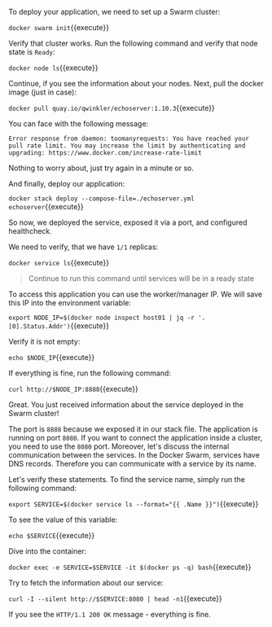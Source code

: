 To deploy your application, we need to set up a Swarm cluster:

`docker swarm init`{{execute}}

Verify that cluster works. Run the following command and verify that node state is `Ready`:

`docker node ls`{{execute}}

Continue, if you see the information about your nodes. Next, pull the docker image (just in case):

`docker pull quay.io/qwinkler/echoserver:1.10.3`{{execute}}

You can face with the following message: 

```
Error response from daemon: toomanyrequests: You have reached your pull rate limit. You may increase the limit by authenticating and upgrading: https://www.docker.com/increase-rate-limit
```

Nothing to worry about, just try again in a minute or so.

And finally, deploy our application:

`docker stack deploy --compose-file=./echoserver.yml echoserver`{{execute}}

So now, we deployed the service, exposed it via a port, and configured healthcheck.

We need to verify, that we have `1/1` replicas:

`docker service ls`{{execute}}

> Continue to run this command until services will be in a ready state

To access this application you can use the worker/manager IP. We will save this IP into the environment variable:

`export NODE_IP=$(docker node inspect host01 | jq -r '.[0].Status.Addr')`{{execute}}

Verify it is not empty:

`echo $NODE_IP`{{execute}}

If everything is fine, run the following command:

`curl http://$NODE_IP:8888`{{execute}}

Great. You just received information about the service deployed in the Swarm cluster!

The port is `8888` because we exposed it in our stack file. The application is running on port `8080`.  If you want to connect the application inside a cluster, you need to use the `8080` port. Moreover, let's discuss the internal communication between the services. In the Docker Swarm, services have DNS records. Therefore you can communicate with a service by its name.

Let's verify these statements. To find the service name, simply run the following command:  

`export SERVICE=$(docker service ls --format="{{ .Name }}")`{{execute}}

To see the value of this variable:

`echo $SERVICE`{{execute}}

Dive into the container:

`docker exec -e SERVICE=$SERVICE -it $(docker ps -q) bash`{{execute}}

Try to fetch the information about our service:

`curl -I --silent http://$SERVICE:8080 | head -n1`{{execute}}

If you see the `HTTP/1.1 200 OK` message - everything is fine.
